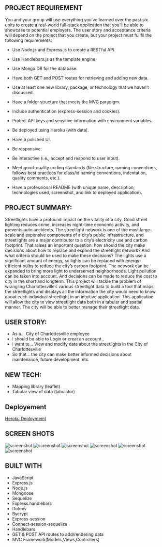 ## PROJECT REQUIREMENT

You and your group will use everything you’ve learned over the past six units to create a real-world full-stack application that you’ll be able to showcase to potential employers. The user story and acceptance criteria will depend on the project that you create, but your project must fullfil the following requirements:

* Use Node.js and Express.js to create a RESTful API.

* Use Handlebars.js as the template engine.

* Use Mongo DB for the database.

* Have both GET and POST routes for retrieving and adding new data.

* Use at least one new library, package, or technology that we haven’t discussed.

* Have a folder structure that meets the MVC paradigm.

* Include authentication (express-session and cookies).

* Protect API keys and sensitive information with environment variables.

* Be deployed using Heroku (with data).

* Have a polished UI.

* Be responsive.

* Be interactive (i.e., accept and respond to user input).

* Meet good-quality coding standards (file structure, naming conventions, follows best practices for class/id naming conventions, indentation, quality comments, etc.).

* Have a professional README (with unique name, description, technologies used, screenshot, and link to deployed application).



## PROJECT SUMMARY: 
Streetlights have a profound impact on the vitality of a city. Good street lighting reduces crime, increases night-time economic activity, and prevents auto accidents. The streetlight network is one of the most large-scale and expensive components of a city’s public infrastructure, and streetlights are a major contributor to a city’s electricity use and carbon footprint.
That raises an important question: how should the city make decisions about how to replace and expand the streetlight network? And what criteria should be used to make these decisions? The lights use a significant amount of energy, so lights can be replaced with energy-efficient bulbs to reduce the city’s carbon footprint. The network can be expanded to bring more light to underserved neighborhoods. Light pollution can be taken into account. And decisions can be made to reduce the cost to city in the short and longterm.
This project will tackle the problem of wrangling Charlottesville’s various streetlight data to build a tool that maps the streetlights and displays all the information the city would need to know about each individual streetlight in an intuitive application. This application will allow the city to view streetlight data both in a tabular and spatial manner. The city will be able to better manage their streetlight data.

## USER STORY: 
*	As a… City of Charlottesville employee
* I should be able to Login or creat an account ,
* I want to… View and modify data about the streetlights in the City of Charlottesville
*	So that… the city can make better informed decisions about maintenance, future development, etc.

## NEW TECH:
*	Mapping library (leaflet)
*	Tabular view of data (tabulator)

## Deployement
    
<a href="https://light-cville-a1bf6c73cf99.herokuapp.com/">Heroku Deploymemt</a>

## SCREEN SHOTS
![screenshot](public/images/1.jpg)
![screenshot](public/images/2.jpg)
![screenshot](public/images/3.jpg)
![screenshot](public/images/4.jpg)
![screenshot](public/images/5.jpg)
![screenshot](public/images/6.jpg)



 ## BUILT WITH 
  
  
  * JavaScript
  * Express.js
  * Node.js
  * Mongoose 
  * Sequelize 
  * Express.handlebars 
  * Dotenv 
  * Bycrypt 
  * Express-session 
  * Connect-session-sequelize 
  * Handlebars
  * GET & POST API routes to add/rendering data
  * MVC Framework(Models,Views,Controllers)
